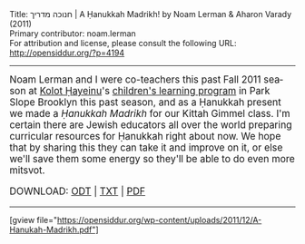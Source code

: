 <html>
<head></head>
<body>
Title: חנוכה מדריך | A Ḥanukkah Madrikh! by Noam Lerman & Aharon Varady (2011)<br />
Primary contributor: noam.lerman<br />
For attribution and license, please consult the following URL: <a href="http://opensiddur.org/?p=4194">http://opensiddur.org/?p=4194</a>
<p />
<hr />

<div class="english" lang="en" style="font-size: 1.2em;">
Noam Lerman and I were co-teachers this past Fall 2011 season at <a href="http://www.kolotchayeinu.org">Kolot Ḥayeinu</a>'s <a href="http://www.kolotchayeinu.org/node/34">children's learning program</a> in Park Slope Brooklyn this past season, and as a Ḥanukkah present we made a <em>Ḥanukkah Madrikh</em> for our Kittah Gimmel class. I'm certain there are Jewish educators all over the world preparing curricular resources for Ḥanukkah right about now. We hope that by sharing this they can take it and improve on it, or else we'll save them some energy so they'll be able to do even more mitsvot.

DOWNLOAD: <a href="https://opensiddur.org/wp-content/uploads/2011/12/A-Hanukah-Madrikh.odt">ODT</a> | <a href="https://opensiddur.org/wp-content/uploads/2011/12/A-Hanukah-Madrikh.txt">TXT</a> | <a href="https://opensiddur.org/wp-content/uploads/2011/12/A-Hanukah-Madrikh.pdf">PDF</a>
</div>

<hr />

[gview file="https://opensiddur.org/wp-content/uploads/2011/12/A-Hanukah-Madrikh.pdf"]
</body>
</html>